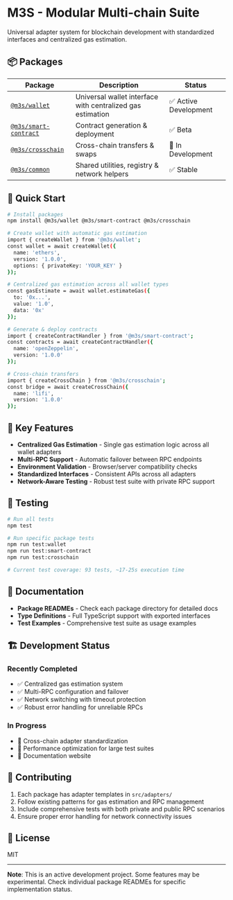 # M3S - Modular Multi-chain Suite

Universal adapter system for blockchain development with standardized interfaces and centralized gas estimation.

## 📦 Packages

| Package | Description | Status |
|---------|-------------|---------|
| [`@m3s/wallet`](packages/wallet/) | Universal wallet interface with centralized gas estimation | ✅ Active Development |
| [`@m3s/smart-contract`](packages/smart-contract/) | Contract generation & deployment | ✅ Beta |
| [`@m3s/crosschain`](packages/crosschain/) | Cross-chain transfers & swaps | 🚧 In Development |
| [`@m3s/common`](packages/common/) | Shared utilities, registry & network helpers | ✅ Stable |

## 🚀 Quick Start

```bash
# Install packages
npm install @m3s/wallet @m3s/smart-contract @m3s/crosschain

# Create wallet with automatic gas estimation
import { createWallet } from '@m3s/wallet';
const wallet = await createWallet({
  name: 'ethers',
  version: '1.0.0',
  options: { privateKey: 'YOUR_KEY' }
});

# Centralized gas estimation across all wallet types
const gasEstimate = await wallet.estimateGas({
  to: '0x...',
  value: '1.0',
  data: '0x'
});

# Generate & deploy contracts
import { createContractHandler } from '@m3s/smart-contract';
const contracts = await createContractHandler({
  name: 'openZeppelin',
  version: '1.0.0'
});

# Cross-chain transfers
import { createCrossChain } from '@m3s/crosschain';
const bridge = await createCrossChain({
  name: 'lifi',
  version: '1.0.0'
});
```

## 🎯 Key Features

- **Centralized Gas Estimation** - Single gas estimation logic across all wallet adapters
- **Multi-RPC Support** - Automatic failover between RPC endpoints
- **Environment Validation** - Browser/server compatibility checks
- **Standardized Interfaces** - Consistent APIs across all adapters
- **Network-Aware Testing** - Robust test suite with private RPC support

## 🧪 Testing

```bash
# Run all tests
npm test

# Run specific package tests
npm run test:wallet
npm run test:smart-contract
npm run test:crosschain

# Current test coverage: 93 tests, ~17-25s execution time
```

## 📖 Documentation

- **Package READMEs** - Check each package directory for detailed docs
- **Type Definitions** - Full TypeScript support with exported interfaces
- **Test Examples** - Comprehensive test suite as usage examples

## 🏗️ Development Status

### Recently Completed
- ✅ Centralized gas estimation system
- ✅ Multi-RPC configuration and failover
- ✅ Network switching with timeout protection
- ✅ Robust error handling for unreliable RPCs

### In Progress
- 🚧 Cross-chain adapter standardization
- 🚧 Performance optimization for large test suites
- 🚧 Documentation website

## 🤝 Contributing

1. Each package has adapter templates in `src/adapters/`
2. Follow existing patterns for gas estimation and RPC management
3. Include comprehensive tests with both private and public RPC scenarios
4. Ensure proper error handling for network connectivity issues

## 📄 License

MIT

---

**Note**: This is an active development project. Some features may be experimental. 
Check individual package READMEs for specific implementation status.